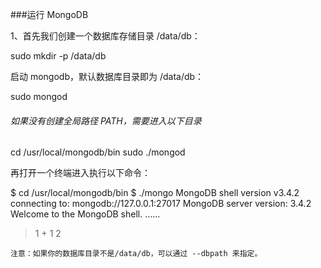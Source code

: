 ###运行 MongoDB

1、首先我们创建一个数据库存储目录 /data/db：

sudo mkdir -p /data/db

启动 mongodb，默认数据库目录即为 /data/db：

sudo mongod

###### 如果没有创建全局路径 PATH，需要进入以下目录
cd /usr/local/mongodb/bin
sudo ./mongod

再打开一个终端进入执行以下命令：

$ cd /usr/local/mongodb/bin 
$ ./mongo
MongoDB shell version v3.4.2
connecting to: mongodb://127.0.0.1:27017
MongoDB server version: 3.4.2
Welcome to the MongoDB shell.
……
> 1 + 1
2
> 

    注意：如果你的数据库目录不是/data/db，可以通过 --dbpath 来指定。